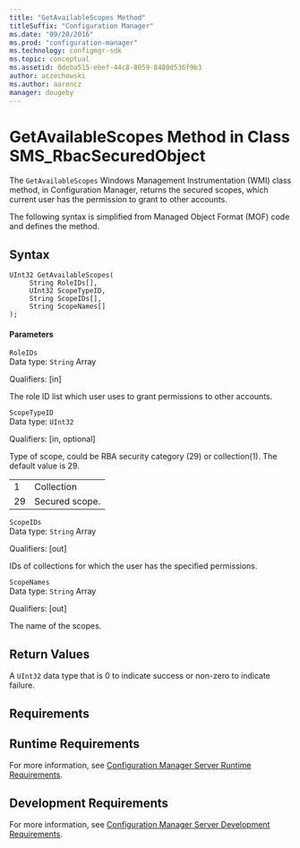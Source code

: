 ```yaml
---
title: "GetAvailableScopes Method"
titleSuffix: "Configuration Manager"
ms.date: "09/20/2016"
ms.prod: "configuration-manager"
ms.technology: configmgr-sdk
ms.topic: conceptual
ms.assetid: 0deba515-ebef-44c8-8059-8480d536f9b3
author: aczechowski
ms.author: aaroncz
manager: dougeby
---
```

# GetAvailableScopes Method in Class SMS_RbacSecuredObject
The `GetAvailableScopes` Windows Management Instrumentation (WMI) class method, in Configuration Manager, returns the secured scopes, which current user has the permission to grant to other accounts.  

 The following syntax is simplified from Managed Object Format (MOF) code and defines the method.  

## Syntax  

```  
UInt32 GetAvailableScopes(  
     String RoleIDs[],  
     UInt32 ScopeTypeID,  
     String ScopeIDs[],  
     String ScopeNames[]  
);  
```  

#### Parameters  
 `RoleIDs`  
 Data type: `String` Array  

 Qualifiers: [in]  

 The role ID list which user uses to grant permissions to other accounts.  

 `ScopeTypeID`  
 Data type: `UInt32`  

 Qualifiers: [in, optional]  

 Type of scope, could be RBA security category (29) or collection(1). The default value is 29.  

|||  
|-|-|  
|1|Collection|  
|29|Secured scope.|  

 `ScopeIDs`  
 Data type: `String` Array  

 Qualifiers: [out]  

 IDs of collections for which the user has the specified permissions.  

 `ScopeNames`  
 Data type: `String` Array  

 Qualifiers: [out]  

 The name of the scopes.  

## Return Values  
 A `UInt32` data type that is 0 to indicate success or non-zero to indicate failure.  

## Requirements  

## Runtime Requirements  
 For more information, see [Configuration Manager Server Runtime Requirements](../../../../../develop/core/reqs/server-runtime-requirements.md).  

## Development Requirements  
 For more information, see [Configuration Manager Server Development Requirements](../../../../../develop/core/reqs/server-development-requirements.md).
